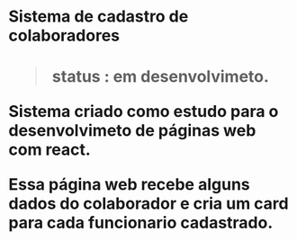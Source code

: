 <h1>Sistema  de  cadastro de colaboradores  <h1>
  
  >status :  em desenvolvimeto.
  
  
  Sistema  criado como estudo  para o desenvolvimeto  de  páginas  web com  react.
 
  
  Essa página web recebe alguns dados do colaborador e cria um card para cada
  funcionario cadastrado.
  
 
